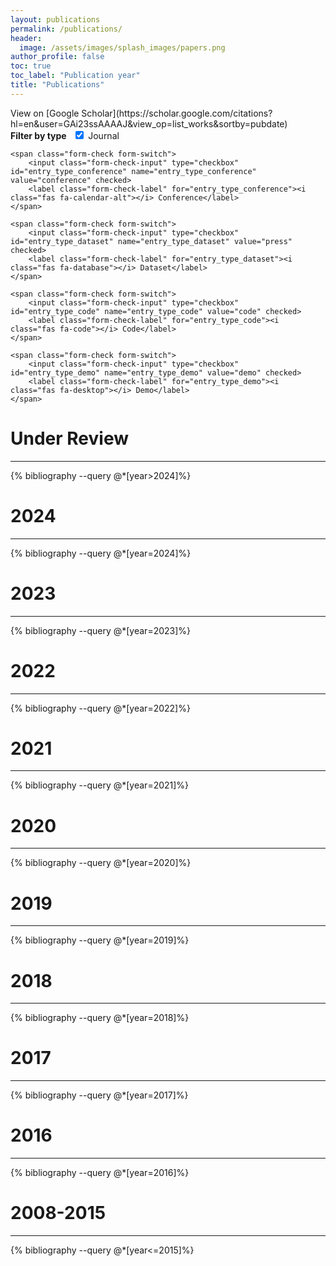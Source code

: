 ```yaml
---
layout: publications
permalink: /publications/
header:
  image: /assets/images/splash_images/papers.png
author_profile: false
toc: true
toc_label: "Publication year"
title: "Publications"
---
```


<script type="text/javascript" src="https://d1bxh8uas1mnw7.cloudfront.net/assets/embed.js"></script>
<link rel="stylesheet" href="https://pro.fontawesome.com/releases/v5.10.0/css/all.css" integrity="sha384-AYmEC3Yw5cVb3ZcuHtOA93w35dYTsvhLPVnYs9eStHfGJvOvKxVfELGroGkvsg+p" crossorigin="anonymous"/>
View on [Google Scholar](https://scholar.google.com/citations?hl=en&user=GAi23ssAAAAJ&view_op=list_works&sortby=pubdate)
<style>
.skip-links {
    height: 0;    
}
@media only screen and (min-width: 740px) {    
    li img {
        vertical-align: middle;
        float: right;
        margin-right: 20px;
        width:100%;
        max-width:200px;
        border-radius: 5%;
        transition: transform .1s;
        box-shadow: 1px 2px 3px #3e3d3c59;
    }
    li img:hover {    
        transform: scale(1.5);
        box-shadow: 2px 2px 18px #D44500;
    }
    ol ol li {
        margin-bottom: 0;
    }
    ol ol {
        padding-left: 1em;
    }
    ol {
        padding-left: 0.5em;
    }
    ul {
      list-style: none;
      margin-left: 0;
      padding-left: 0;
    }
    .bibliography li {
      display: inline-block;
      padding-left: 1em;
    }
    .bibliography li:before {
      content: "•";
      padding-right: 5px;
    }
}
@media only screen and (max-width: 740px) {
    .bibliography li {
      display: inline-block;
    }
    h2 {
        margin-top: 0;
    }
    ol {
        margin-left: 0;
        padding-left: 0;
    }
    ol ol {
        margin-top: 0;
        margin-bottom: 30px;
        text-indent: 0;
        padding-left: 0;
    }
    li img {
            /*vertical-align: middle;*/
            display: block;
            /*margin-right: 20px;*/
            height:100%;
            max-height:200px;
            border-radius: 5%;
            /*transition: transform .1s;*/
            box-shadow: 1px 2px 3px #3e3d3c59;
        }
}
</style>

[//]: # (<form>)

[//]: # (    <input type="checkbox" id="entry_type_article" name="entry_type_article" value="article" checked>)

[//]: # (    <label for="entry_type_article">Article</label>)

[//]: # (    <input type="checkbox" id="entry_type_conference" name="entry_type_conference" value="conference" checked>)

[//]: # (    <label for="entry_type_conference">Conference</label>    )

[//]: # (    <input type="checkbox" id="entry_type_dataset" name="entry_type_dataset" value="press" checked>)

[//]: # (    <label for="entry_type_dataset">Dataset</label>)

[//]: # (    <input type="checkbox" id="entry_type_code" name="entry_type_code" value="code" checked>)

[//]: # (    <label for="entry_type_code">Code</label>)

[//]: # (    <input type="checkbox" id="entry_type_demo" name="entry_type_demo" value="demo" checked>)

[//]: # (    <label for="entry_type_demo">Demo</label>)

[//]: # (</form>)
<form class="form-inline">
<strong>Filter by type &nbsp;</strong>
    <span class="form-check form-switch">
        <input class="form-check-input" type="checkbox" id="entry_type_article" name="entry_type_article" value="article" checked>
        <label class="form-check-label" for="entry_type_article"><i class="fas fa-newspaper"></i> Journal</label>
    </span>

    <span class="form-check form-switch">
        <input class="form-check-input" type="checkbox" id="entry_type_conference" name="entry_type_conference" value="conference" checked>
        <label class="form-check-label" for="entry_type_conference"><i class="fas fa-calendar-alt"></i> Conference</label>
    </span>

    <span class="form-check form-switch">
        <input class="form-check-input" type="checkbox" id="entry_type_dataset" name="entry_type_dataset" value="press" checked>
        <label class="form-check-label" for="entry_type_dataset"><i class="fas fa-database"></i> Dataset</label>
    </span>

    <span class="form-check form-switch">
        <input class="form-check-input" type="checkbox" id="entry_type_code" name="entry_type_code" value="code" checked>
        <label class="form-check-label" for="entry_type_code"><i class="fas fa-code"></i> Code</label>
    </span>

    <span class="form-check form-switch">
        <input class="form-check-input" type="checkbox" id="entry_type_demo" name="entry_type_demo" value="demo" checked>
        <label class="form-check-label" for="entry_type_demo"><i class="fas fa-desktop"></i> Demo</label>
    </span>
</form>

<!-- DO NOT REMOVE THIS LINE : BEGIN -->

<script type="text/javascript">

var waitForLoad = function () {
    if (typeof $ != "undefined") {
        $(document).ready(function() {
            var filter = function() {
                var doc_id_value = "";
                var map_data = set_year_paper_id_map();
                $(".bib_entry").each(function() {
                    var entry_type_article = $(this).hasClass("entry_type_article");
                    var entry_type_conference = $(this).hasClass("entry_type_inproceedings");                    
                    var code_exists = $(this).hasClass("code_exists_true");
                    var demo_exists = $(this).hasClass("demo_exists_true");
                    var dataset_exists = $(this).hasClass("dataset_exists_true");
                    
                    var show_based_on_entry_type = (entry_type_article && $("#entry_type_article").is(":checked")) || 
                                                   (entry_type_conference && $("#entry_type_conference").is(":checked")) || 
                                                   (dataset_exists && $("#entry_type_dataset").is(":checked")) || 
                                                   (code_exists && $("#entry_type_code").is(":checked")) || 
                                                   (demo_exists && $("#entry_type_demo").is(":checked"));

                    if (show_based_on_entry_type) {
                        $(this).closest('li').show();
                        $.each(this.attributes, function() {
                            if (this.name === "id") {
                                doc_id_value = this.value
                            }
                        });
                        for (var year in map_data) {
                            if (map_data.hasOwnProperty(year)) {
                                map_data[year].forEach(function(item) {
                                    if (doc_id_value === item) {
                                        document.getElementById(year).style.display = "block";
                                        document.getElementById(year + '-hr').style.display = "block";
                                    }
                                });
                            }
                        }
                    } else {
                        $(this).closest('li').hide();
                    }
                });

            };
            set_display_status();
            filter();
            $("input").change(function() {
                set_display_status();
                filter();
            });
        });
    } else {
        setTimeout(waitForLoad, 100);
    }
};

function set_display_status() {
    // For every new header added to represent new year, set the display attribute to "none" in this function.

        document.getElementById('2016').style.display = "none";
        document.getElementById('2016-hr').style.display = "none";
        document.getElementById('2017').style.display = "none";
        document.getElementById('2017-hr').style.display = "none";
        document.getElementById('2018').style.display = "none";
        document.getElementById('2018-hr').style.display = "none";
        document.getElementById('2019').style.display = "none";
        document.getElementById('2019-hr').style.display = "none";
        document.getElementById('2020').style.display = "none";
        document.getElementById('2020-hr').style.display = "none";
        document.getElementById('2021').style.display = "none";
        document.getElementById('2021-hr').style.display = "none";
        document.getElementById('2022').style.display = "none";
        document.getElementById('2022-hr').style.display = "none";
        document.getElementById('2023').style.display = "none";
        document.getElementById('2023-hr').style.display = "none";
        document.getElementById('2024').style.display = "none";
        document.getElementById('2024-hr').style.display = "none";
        document.getElementById('2050').style.display = "none";
        document.getElementById('2050-hr').style.display = "none";
        document.getElementById('2008-2015').style.display = "none";
        document.getElementById('2008-2015-hr').style.display = "none";
}

function set_year_paper_id_map() {
    // Update the below object with the year and paper id of every new paper added in references.bib
    return  {
            '2016': ["ramkumar2016chunking", "ethier2016adaptive", "achakulvisut2016science"],
            '2017': ["shema2017show"],
            '2018': ["acuna2018bioscience", "teplitskiy2018sociology", "lienard2018intellectual"],
            '2019': ["lee2019limiting", "zeng2019dead"],
            '2020': ["zeng2020finding", "liang2020artificial", "zeng2020assigning", "achakulvisut2020pubmed", "jas2020pyglmnet", "zeng2020modeling", "zhuangacuna2020", "liangacuna2020", "liang2020don", "zengacuna2020", "zeng2020gotfunding"],
            '2021': ["10.1145/3461702.3462616", "acunaiconference2022", "zhuangacuna2021"],
            '2022': ["acuna2022", "keacuna2022"],
            '2023': ["zhuang2023computational"],
            '2024': ["10.1162/qss_a_00332", "novoa2024science", "taechoyotin2024misti", "XU2024103542", "leto2024first", "Bibal2024"],
            '2050': ["liang2024complementary", "zhou2022paraphrase", "acuna2022predicting"],
            '2008-2015': ["acuna2008bayesian", "acuna2008structure","acuna2009improving","acuna2010people", "acuna2010structure","acuna2011rational","avraham2012toward", "acuna2012predicting","acuna2013future","acuna2014multifaceted","acuna2015using",""],
    }
}
waitForLoad();

</script>


<h1  id='2050'> Under Review </h1>
<hr id='2050-hr'>


{% bibliography --query @*[year>2024]%}

<h1  id='2024'> 2024 </h1>
<hr  id='2024-hr'>
{% bibliography --query @*[year=2024]%}

<h1  id='2023'> 2023 </h1>
<hr  id='2023-hr'>
{% bibliography --query @*[year=2023]%}

<h1  id='2022'> 2022 </h1>
<hr  id='2022-hr'>
{% bibliography --query @*[year=2022]%}

<h1  id='2021'> 2021 </h1>
<hr  id='2021-hr'>
{% bibliography --query @*[year=2021]%}

<h1  id='2020'> 2020 </h1>
<hr  id='2020-hr'>
{% bibliography --query @*[year=2020]%}

<h1  id='2019'> 2019 </h1>
<hr  id='2019-hr'>
{% bibliography --query @*[year=2019]%}

<h1  id='2018'> 2018 </h1>
<hr  id='2018-hr'>
{% bibliography --query @*[year=2018]%}

<h1  id='2017'> 2017 </h1>
<hr  id='2017-hr'>
{% bibliography --query @*[year=2017]%}

<h1  id='2016'> 2016 </h1>
<hr  id='2016-hr'>
{% bibliography --query @*[year=2016]%}

<h1  id='2008-2015'> 2008-2015 </h1>
<hr  id='2008-2015-hr'>
{% bibliography --query @*[year<=2015]%}

<!-- DO NOT REMOVE THIS LINE : END -->
